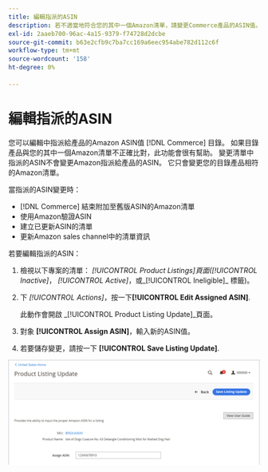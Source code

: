 ```yaml
---
title: 編輯指派的ASIN
description: 若不適當地符合您的其中一個Amazon清單，請變更Commerce產品的ASIN值。
exl-id: 2aaeb700-96ac-4a15-9379-f74728d2dcbe
source-git-commit: b63e2cfb9c7ba7cc169a6eec954abe782d112c6f
workflow-type: tm+mt
source-wordcount: '158'
ht-degree: 0%

---
```


# 編輯指派的ASIN

您可以編輯中指派給產品的Amazon ASIN值 [!DNL Commerce] 目錄。 如果目錄產品與您的其中一個Amazon清單不正確比對，此功能會很有幫助。 變更清單中指派的ASIN不會變更Amazon指派給產品的ASIN。 它只會變更您的目錄產品相符的Amazon清單。

當指派的ASIN變更時：

- [!DNL Commerce] 結束附加至舊版ASIN的Amazon清單
- 使用Amazon驗證ASIN
- 建立已更新ASIN的清單
- 更新Amazon sales channel中的清單資訊

若要編輯指派的ASIN：

1. 檢視以下專案的清單： _[!UICONTROL Product Listings]_頁面(_[!UICONTROL Inactive]_， _[!UICONTROL Active]_，或_[!UICONTROL Ineligible]_ 標籤)。

1. 下 _[!UICONTROL Actions]_，按一下&#x200B;**[!UICONTROL Edit Assigned ASIN]**.

   此動作會開啟 _[!UICONTROL Product Listing Update]_頁面。

1. 對象 **[!UICONTROL Assign ASIN]**，輸入新的ASIN值。

1. 若要儲存變更，請按一下 **[!UICONTROL Save Listing Update]**.

![編輯指派的ASIN](assets/amazon-assigned-asin-edit.png)
